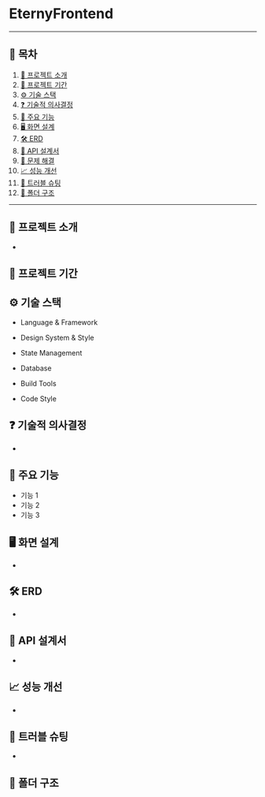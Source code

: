 # EternyFrontend
---

## 📖 목차

1. [🔎 프로젝트 소개](#-프로젝트-소개)  
2. [🎯 프로젝트 기간](#-프로젝트-기간)
3. [⚙️ 기술 스택](#-기술-스택)  
4. [❓ 기술적 의사결정](#-기술적-의사결정)  
5. [🚀 주요 기능](#-주요-기능)  
6. [🖥 화면 설계](#-화면-설계)  
7. [🛠 ERD](#-erd)  
8. [📃 API 설계서](#-api-설계서)  
9. [🧩 문제 해결](#-문제-해결)  
10. [📈 성능 개선](#-성능-개선)  
11. [🚨 트러블 슈팅](#-트러블-슈팅)  
12. [📂 폴더 구조](#-폴더-구조)

---

## 🔎 프로젝트 소개
- 

## 🎯 프로젝트 기간

## ⚙️ 기술 스택
- Language & Framework

- Design System & Style

- State Management

- Database

- Build Tools

- Code Style

## ❓ 기술적 의사결정
- 

## 🚀 주요 기능
- 기능 1
- 기능 2
- 기능 3

## 🖥 화면 설계
- 

## 🛠 ERD
- 

## 📃 API 설계서
- 

## 📈 성능 개선
- 

## 🚨 트러블 슈팅
- 

## 📂 폴더 구조
```bash
```
